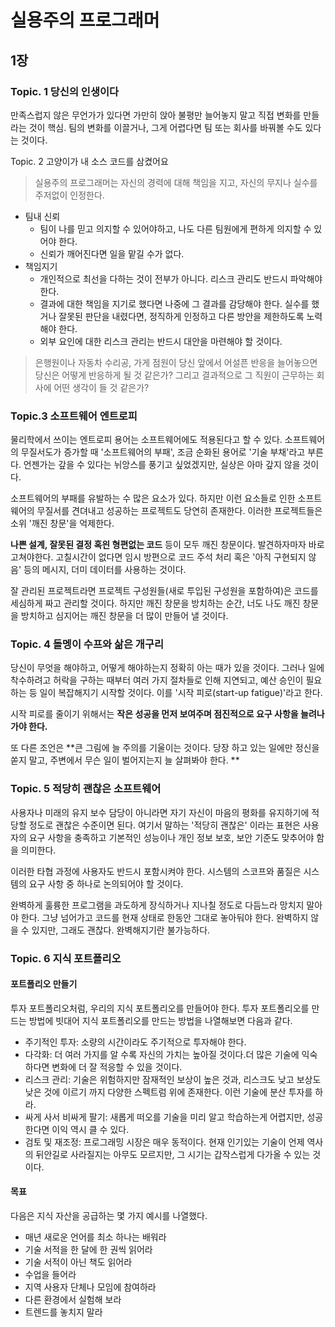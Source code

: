 # 실용주의 프로그래머

## 1장

### Topic. 1 당신의 인생이다

만족스럽지 않은 무언가가 있다면 가만히 앉아 불평만 늘어놓지 말고 직접 변화를 만들라는 것이 핵심. 
팀의 변화를 이끌거나, 그게 어렵다면 팀 또는 회사를 바꿔볼 수도 있다는 것이다.

Topic. 2 고양이가 내 소스 코드를 삼켰어요

> 실용주의 프로그래머는 자신의 경력에 대해 책임을 지고, 자신의 무지나 실수를 주저없이 인정한다.

- 팀내 신뢰
	- 팀이 나를 믿고 의지할 수 있어야하고, 나도 다른 팀원에게 편하게 의지할 수 있어야 한다.
	- 신뢰가 깨어진다면 일을 맡길 수가 없다.
- 책임지기
	- 개인적으로 최선을 다하는 것이 전부가 아니다. 리스크 관리도 반드시 파악해야 한다.
	- 결과에 대한 책임을 지기로 했다면 나중에 그 결과를 감당해야 한다. 실수를 했거나 잘못된 판단을 내렸다면, 정직하게 인정하고 다른 방안을 제한하도록 노력해야 한다.
	- 외부 요인에 대한 리스크 관리는 반드시 대안을 마련해야 할 것이다.

> 은행원이나 자동차 수리공, 가게 점원이 당신 앞에서 어설픈 반응을 늘어놓으면 당신은 어떻게 반응하게 될 것 같은가? 그리고 결과적으로 그 직원이 근무하는 회사에 어떤 생각이 들 것 같은가?

### Topic.3 소프트웨어 엔트로피

물리학에서 쓰이는 엔트로피 용어는 소프트웨어에도 적용된다고 할 수 있다. 소프트웨어의 무질서도가 증가할 때 '소프트웨어의 부패', 조금 순화된 용어로 '기술 부채'라고 부른다. 언젠가는 갚을 수 있다는 뉘앙스를 풍기고 싶었겠지만, 실상은 아마 갚지 않을 것이다.

소프트웨어의 부패를 유발하는 수 많은 요소가 있다. 하지만 이런 요소들로 인한 소프트웨어의 무질서를 견뎌내고 성공하는 프로젝트도 당연히 존재한다. 이러한 프로젝트들은 소위 '깨진 창문'을 억제한다.

**나쁜 설계, 잘못된 결정 혹읜 형편없는 코드** 등이 모두 깨진 창문이다. 발견하자마자 바로 고쳐야한다. 고칠시간이 없다면 임시 방편으로 코드 주석 처리 혹은 '아직 구현되지 않음' 등의 메시지, 더미 데이터를 사용하는 것이다.

잘 관리된 프로젝트라면 프로젝트 구성원들(새로 투입된 구성원을 포함하여)은 코드를 세심하게 짜고 관리할 것이다. 하지만 깨진 창문을 방치하는 순간, 너도 나도 깨진 창문을 방치하고 심지어는 깨진 창문을 더 많이 만들어 낼 것이다.

### Topic. 4 돌멩이 수프와 삶은 개구리

당신이 무엇을 해야하고, 어떻게 해야하는지 정확히 아는 때가 있을 것이다. 그러나 일에 착수하려고 허락을 구하는 때부터 여러 가지 절차들로 인해 지연되고, 예산 승인이 필요하는 등 일이 복잡해지기 시작할 것이다. 이를 '시작 피로(start-up fatigue)'라고 한다.

시작 피로를 줄이기 위해서는 **작은 성공을 먼저 보여주며 점진적으로 요구 사항을 늘려나가야 한다.**

또 다른 조언은 **큰 그림에 늘 주의를 기울이는 것이다. 당장 하고 있는 일에만 정신을 쏟지 말고, 주변에서 무슨 일이 벌어지는지 늘 살펴봐야 한다. **

### Topic. 5 적당히 괜찮은 소프트웨어

사용자나 미래의 유지 보수 담당이 아니라면 자기 자신이 마음의 평화를 유지하기에 적당할 정도로 괜찮은 수준이면 된다. 여기서 말하는 '적당히 괜찮은' 이라는 표현은 사용자의 요구 사항을 충족하고 기본적인 성능이나 개인 정보 보호, 보안 기준도 맞추어야 함을 의미한다. 

이러한 타협 과정에 사용자도 반드시 포함시켜야 한다. 시스템의 스코프와 품질은 시스템의 요구 사항 중 하나로 논의되어야 할 것이다.

완벽하게 훌륭한 프로그램을 과도하게 장식하거나 지나칠 정도로 다듬느라 망치지 말아야 한다. 그냥 넘어가고 코드를 현재 상태로 한동안 그대로 놓아둬야 한다. 완벽하지 않을 수 있지만, 그래도 괜찮다. 완벽해지기란 불가능하다.

### Topic. 6 지식 포트폴리오

#### 포트폴리오 만들기

투자 포트폴리오처럼, 우리의 지식 포트폴리오를 만들어야 한다. 투자 포트폴리오를 만드는 방법에 빗대어 지식 포트폴리오를 만드는 방법을 나열해보면 다음과 같다.

- 주기적인 투자: 소량의 시간이라도 주기적으로 투자해야 한다.
- 다각화: 더 여러 가지를 알 수록 자신의 가치는 높아질 것이다.더 많은 기술에 익숙하다면 변화에 더 잘 적응할 수 있을 것이다.
- 리스크 관리: 기술은 위험하지만 잠재적인 보상이 높은 것과, 리스크도 낮고 보상도 낮은 것에 이르기 까지 다양한 스펙트럼 위에 존재한다. 이런 기술에 분산 투자를 하라.
- 싸게 사서 비싸게 팔기: 새롭게 떠오를 기술을 미리 알고 학습하는게 어렵지만, 성공한다면 이익 역시 클 수 있다.
- 검토 및 재조정: 프로그래밍 시장은 매우 동적이다. 현재 인기있는 기술이 언제 역사의 뒤안길로 사라질지는 아무도 모르지만, 그 시기는 갑작스럽게 다가올 수 있는 것이다. 

#### 목표

다음은 지식 자산을 공급하는 몇 가지 예시를 나열했다.

- 매년 새로운 언어를 최소 하나는 배워라
- 기술 서적을 한 달에 한 권씩 읽어라
- 기술 서적이 아닌 책도 읽어라
- 수업을 들어라
- 지역 사용자 단체나 모임에 참여하라
- 다른 환경에서 실험해 보라
- 트렌드를 놓치지 말라



